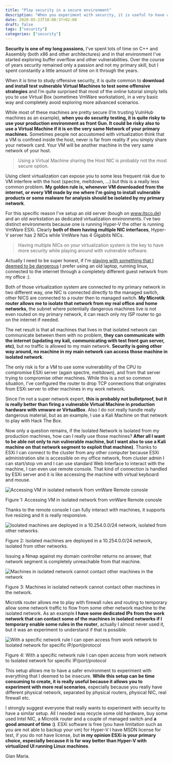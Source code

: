 ```yaml
---
title: "Play security in a secure environment"
description: "When you experiment with security, it is useful to have a safe environment isolated from your production machines."
date: 2020-05-23T10:00:37+02:00
draft: false
tags: ["security"]
categories: ["security"]
---
```


**Security is one of my long passions**, I’ve spent lots of time on C++ and Assembly (both x86 and other architectures) and in that environment I've started exploring buffer overflow and other vulnerabilities. Over the course of years security remained only a passion and not my primary skill, but I spent constantly a little amount of time on it through the years.

When it is time to study offensive security, it is quite common to **download and install test vulnerable Virtual Machines to test some offensive strategies** and I’m quite surprised that most of the online tutorial simply tells you to use Virtual Box (sometimes VmWare workstation), in a very basic way and completely avoid exploring more advanced scenarios.

While most of these machines are pretty secure (I’m trusting VulnHub machines as an example), **when you do security testing, it is quite risky to use your production environment as front Gun. It could be risky also to use a Virtual Machine if it is on the very same Network of your primary machines.** Sometimes people not accustomed with virtualization think that a VM is confined inside the host, never is far from reality if you simply share your network card. Your VM will be another machine in the very same network of your host.

> Using a Virtual Machine sharing the Host NIC is probably not the most secure option.

Using client virtualization can expose you to some less frequent risk due to VM interfere with the host (spectre, meltdown, …) but this is a really less common problem. **My golden rule is, whenever VM downloaded from the internet, or every VM made by me where I'm going to install vulnerable products or some malware for analysis should be isolated by my primary network**.

For this specific reason I've setup an old server (bough on www.itsco.de) and an old workstation as dedicated virtualization environments. I've two distinct environments because one is running Hyper-V the other is running VmWare ESXi. Clearly **both of them having multiple NIC interfaces**, Hyper-V server has 2 NICs while VmWare has 4 Gigabits NICs. 

> Having multiple NICs on your virtualization system is the key to have more security while playing around with vulnerable software.

Actually I need to be super honest, if I'm [playing with something that I deemed to be dangerous](https://www.amazon.it/Practical-Malware-Analysis-Hands-Dissecting-ebook/dp/B007ED2XDS/ref=sr_1_fkmr0_1?__mk_it_IT=%C3%85M%C3%85%C5%BD%C3%95%C3%91&dchild=1&keywords=analyze+malware&qid=1590227303&sr=8-1-fkmr0) I prefer using an old laptop, running linux, connected to the internet through a completely different guest network from my office :). 

Both of those virtualization system are connected to my primary network in two different way, one NIC is connected directly to the managed switch, other NICS are connected to a router then to managed switch. **My Microtik router allows me to isolate that network from my real office and home networks**, the subnet where potentially dangerous machines live is not even routed on my primary network, it can reach only my ISP router to go on the internet if needed.

The net result is that all machines that lives in that isolated network can communicate between them with no problem, **they can communicate with the internet (updating my kali, communicating with test front gun server, etc)**, but no traffic is allowed to my main network. **Security is going other way around, no machine in my main network can access those machine in isolated network**. 

The only risk is for a VM to use some vulnerability of the CPU to compromise ESXi server (again spectre, meltdown), and from that server trying to compromise other machines. While this is a not so common situation, I’ve configured the router to drop TCP connections that originates from ESXi server to other machines in my work network.

Since I’m not a super network expert, **this is probably not bulletproof, but it is really better than firing a vulnerable Virtual Machine in production hardware with vmware or VirtualBox**. Also I do not really handle really dangerous material, but as an example, I use a Kali Machine on that network to play with Hack The Box.

Now only a question remains, if the Isolated Network is Isolated from my production machines, how can I really use those machines? **After all I want to be able not only to run vulnerable machine, but I want also to use a Kali machine on that network segment to exploit that machine)**. Thanks to ESXi I can connect to the cluster from any other computer because ESXi administration site is accessible on my office network, from cluster admin I can start/stop vm and I can use standard Web Interface to interact with the machine, I can even use remote console. That kind of connection is handled by ESXi server and it is like accessing the machine with virtual keyboard and mouse.

![Accessing VM in isolated network from vmWare Remote conosle](../images/kali-isolated-machine.png)

Figure 1: Accessing VM in isolated network from vmWare Remote conosle

Thanks to the remote console I can fully interact with machines, it supports live resizing and it is really responsive.

![Isolated machines are deployed in a 10.254.0.0/24 network, isolated from other networks.](../images/kali-isolated-network-address.png)

Figure 2: Isolated machines are deployed in a 10.254.0.0/24 network, isolated from other networks.

Issuing a Nmap against my domain controller returns no answer, that network segment is completely unreachable from that machine.

![Machines in isolated network cannot contact other machines in the network](../images/cannot-ping-domain-controller-from-isolated-network.png)

Figure 3: Machines in isolated network cannot contact other machines in the network.

Microtik router allows me to play with firewall rules and routing to temporary allow some network traffic to flow from some other network machine to the isolated network. As an example **I have some dedicated IPs from the work network that can contact some of the machines in isolated networks if I temporary enable some rules in the router**, actually I almost never used it, but it was an experiment to understand if that is possible.

![With a specific network rule I can open access from work network to Isolated network for specific IP/port/protocol](../images/contact-isolated-machine.png)

Figure 4: With a specific network rule I can open access from work network to Isolated network for specific IP/port/protocol

This setup allows me to have a safer environment to experiment with everything that I deemed to be insecure. **While this setup can be time consuming to create, it is really useful because it allows you to experiment with more real scenarios**, especially because you really have different physical network, separated by physical routers, physical NIC, real firewall etc.

I strongly suggest everyone that really wants to experiment with security to have a similar setup. All I needed was recycle some old hardware, buy some used Intel NIC, a Microtik router and a couple of managed switch and **a good amount of time :)**. ESXi software is free (you have limitation such as you are not able to backup your vm) for Hyper-V I have MSDN license for test, if you do not have license, but **in my opinion ESXi is your primary choice, especially because it is far way better than Hyper-V with virtualized UI running Linux machines**.

Gian Maria.